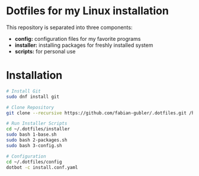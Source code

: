 # Dotfiles for my Linux installation
This repository is separated into three components:
- **config:** configuration files for my favorite programs
- **installer:** installing packages for freshly installed system
- **scripts:** for personal use

# Installation

```bash
# Install Git
sudo dnf install git

# Clone Repository
git clone --recursive https://github.com/fabian-gubler/.dotfiles.git /home/fabian/.dotfiles

# Run Installer Scripts
cd ~/.dotfiles/installer
sudo bash 1-base.sh
sudo bash 2-packages.sh
sudo bash 3-config.sh

# Configuration
cd ~/.dotfiles/config
dotbot -c install.conf.yaml
```
